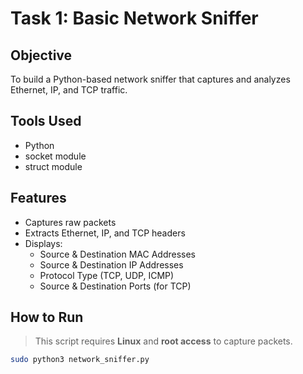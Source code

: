 # Task 1: Basic Network Sniffer

##  Objective
To build a Python-based network sniffer that captures and analyzes Ethernet, IP, and TCP traffic.

##  Tools Used
- Python
- socket module
- struct module

## Features
- Captures raw packets
- Extracts Ethernet, IP, and TCP headers
- Displays:
  - Source & Destination MAC Addresses
  - Source & Destination IP Addresses
  - Protocol Type (TCP, UDP, ICMP)
  - Source & Destination Ports (for TCP)

## How to Run

> This script requires **Linux** and **root access** to capture packets.

```bash
sudo python3 network_sniffer.py
